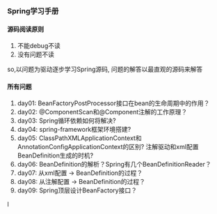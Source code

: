 ### Spring学习手册
#### 源码阅读原则
1. 不能debug不读
2. 没有问题不读

so,以问题为驱动逐步学习Spring源码, 问题的解答以最直观的源码来解答

#### 所有问题
1. day01: BeanFactoryPostProcessor接口在bean的生命周期中的作用？
2. day02: @ComponentScan和@Component注解的工作原理？
3. day03: Spring循环依赖如何将解决?
4. day04: spring-framework框架环境搭建?
5. day05: ClassPathXMLApplicationContext和AnnotationConfigApplicationContext的区别?
          注解驱动和xml配置BeanDefinition生成的时机?
6. day06: BeanDefinition的解析？Spring有几个BeanDefinitionReader？
7. day07: 从xml配置 -> BeanDefinition的过程？
8. day08: 从注解配置 -> BeanDefinition的过程？
9. day09: Spring顶层设计BeanFactory接口？








l
